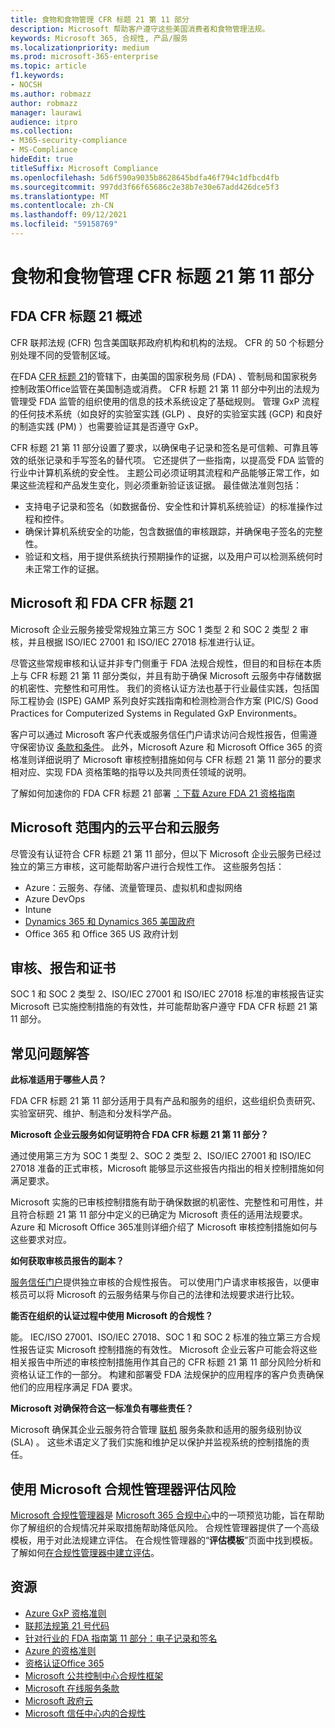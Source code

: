 ```yaml
---
title: 食物和食物管理 CFR 标题 21 第 11 部分
description: Microsoft 帮助客户遵守这些美国消费者和食物管理法规。
keywords: Microsoft 365, 合规性, 产品/服务
ms.localizationpriority: medium
ms.prod: microsoft-365-enterprise
ms.topic: article
f1.keywords:
- NOCSH
ms.author: robmazz
author: robmazz
manager: laurawi
audience: itpro
ms.collection:
- M365-security-compliance
- MS-Compliance
hideEdit: true
titleSuffix: Microsoft Compliance
ms.openlocfilehash: 5d6f590a9035b8628645bdfa46f794c1dfbcd4fb
ms.sourcegitcommit: 997dd3f66f65686c2e38b7e30e67add426dce5f3
ms.translationtype: MT
ms.contentlocale: zh-CN
ms.lasthandoff: 09/12/2021
ms.locfileid: "59158769"
---
```

# <a name="food-and-drug-administration-cfr-title-21-part-11"></a>食物和食物管理 CFR 标题 21 第 11 部分

## <a name="fda-cfr-title-21-overview"></a>FDA CFR 标题 21 概述

CFR 联邦法规 (CFR) 包含美国联邦政府机构和机构的法规。 CFR 的 50 个标题分别处理不同的受管制区域。

在FDA [CFR 标题 21](https://aka.ms/FDA-CFR)的管辖下，由美国的国家税务局 (FDA) 、管制局和国家税务控制政策Office监管在美国制造或消费。 CFR 标题 21 第 11 部分中列出的法规为管理受 FDA 监管的组织使用的信息的技术系统设定了基础规则。 管理 GxP 流程的任何技术系统（如良好的实验室实践 (GLP) 、良好的实验室实践 (GCP) 和良好的制造实践 (PM) ）也需要验证其是否遵守 GxP。

CFR 标题 21 第 11 部分设置了要求，以确保电子记录和签名是可信赖、可靠且等效的纸张记录和手写签名的替代项。 它还提供了一些指南，以提高受 FDA 监管的行业中计算机系统的安全性。 主题公司必须证明其流程和产品能够正常工作，如果这些流程和产品发生变化，则必须重新验证该证据。 最佳做法准则包括：

- 支持电子记录和签名（如数据备份、安全性和计算机系统验证）的标准操作过程和控件。
- 确保计算机系统安全的功能，包含数据值的审核跟踪，并确保电子签名的完整性。
- 验证和文档，用于提供系统执行预期操作的证据，以及用户可以检测系统何时未正常工作的证据。

## <a name="microsoft-and-fda-cfr-title-21"></a>Microsoft 和 FDA CFR 标题 21

Microsoft 企业云服务接受常规独立第三方 SOC 1 类型 2 和 SOC 2 类型 2 审核，并且根据 ISO/IEC 27001 和 ISO/IEC 27018 标准进行认证。

尽管这些常规审核和认证并非专门侧重于 FDA 法规合规性，但目的和目标在本质上与 CFR 标题 21 第 11 部分类似，并且有助于确保 Microsoft 云服务中存储数据的机密性、完整性和可用性。 我们的资格认证方法也基于行业最佳实践，包括国际工程协会 (ISPE) GAMP 系列良好实践指南和检测检测合作方案 (PIC/S) Good Practices for Computerized Systems in Regulated GxP Environments。

客户可以通过 Microsoft 客户代表或服务信任门户请求访问合规性报告，但需遵守保密协议 [条款和条件](https://aka.ms/stphelp)。 此外，Microsoft Azure 和 Microsoft Office 365 的资格准则详细说明了 Microsoft 审核控制措施如何与 CFR 标题 21 第 11 部分的要求相对应、实现 FDA 资格策略的指导以及共同责任领域的说明。

了解如何加速你的 FDA CFR 标题 21 部署 [：下载 Azure FDA 21 资格指南](https://go.microsoft.com/fwlink/p/?linkid=2086604)

## <a name="microsoft-in-scope-cloud-platforms--services"></a>Microsoft 范围内的云平台和云服务

尽管没有认证符合 CFR 标题 21 第 11 部分，但以下 Microsoft 企业云服务已经过独立的第三方审核，这可能帮助客户进行合规性工作。 这些服务包括：

- Azure：云服务、存储、流量管理员、虚拟机和虚拟网络
- Azure DevOps
- Intune
- [Dynamics 365 和 Dynamics 365 美国政府](https://aka.ms/d365-compliance-list)
- Office 365 和 Office 365 US 政府计划

## <a name="audits-reports-and-certificates"></a>审核、报告和证书

SOC 1 和 SOC 2 类型 2、ISO/IEC 27001 和 ISO/IEC 27018 标准的审核报告证实 Microsoft 已实施控制措施的有效性，并可能帮助客户遵守 FDA CFR 标题 21 第 11 部分。

## <a name="frequently-asked-questions"></a>常见问题解答

**此标准适用于哪些人员？**

FDA CFR 标题 21 第 11 部分适用于具有产品和服务的组织，这些组织负责研究、实验室研究、维护、制造和分发科学产品。

**Microsoft 企业云服务如何证明符合 FDA CFR 标题 21 第 11 部分？**

通过使用第三方为 SOC 1 类型 2、SOC 2 类型 2、ISO/IEC 27001 和 ISO/IEC 27018 准备的正式审核，Microsoft 能够显示这些报告内指出的相关控制措施如何满足要求。

Microsoft 实施的已审核控制措施有助于确保数据的机密性、完整性和可用性，并且符合标题 21 第 11 部分中定义的已确定为 Microsoft 责任的适用法规要求。 Azure 和 Microsoft Office 365准则详细介绍了 Microsoft 审核控制措施如何与这些要求对应。

**如何获取审核员报告的副本？**

[服务信任门户](https://aka.ms/stphelp)提供独立审核的合规性报告。 可以使用门户请求审核报告，以便审核员可以将 Microsoft 的云服务结果与你自己的法律和法规要求进行比较。

**能否在组织的认证过程中使用 Microsoft 的合规性？**

能。 IEC/ISO 27001、ISO/IEC 27018、SOC 1 和 SOC 2 标准的独立第三方合规性报告证实 Microsoft 控制措施的有效性。 Microsoft 企业云客户可能会将这些相关报告中所述的审核控制措施用作其自己的 CFR 标题 21 第 11 部分风险分析和资格认证工作的一部分。 构建和部署受 FDA 法规保护的应用程序的客户负责确保他们的应用程序满足 FDA 要求。

**Microsoft 对确保符合这一标准负有哪些责任？**

Microsoft 确保其企业云服务符合管理 [联机](https://www.microsoftvolumelicensing.com/DocumentSearch.aspx?Mode=3&DocumentTypeId=31) 服务条款和适用的服务级别协议 (SLA) 。 这些术语定义了我们实施和维护足以保护并监视系统的控制措施的责任。

## <a name="use-microsoft-compliance-manager-to-assess-your-risk"></a>使用 Microsoft 合规性管理器评估风险

[Microsoft 合规性管理器](/microsoft-365/compliance/compliance-manager)是 [Microsoft 365 合规中心](/microsoft-365/compliance/microsoft-365-compliance-center)中的一项预览功能，旨在帮助你了解组织的合规情况并采取措施帮助降低风险。 合规性管理器提供了一个高级模板，用于对此法规建立评估。 在合规性管理器的“**评估模板**”页面中找到模板。 了解如何[在合规性管理器中建立评估](/microsoft-365/compliance/compliance-manager-assessments)。

## <a name="resources"></a>资源

- [Azure GxP 资格准则](https://aka.ms/gxpcompliance)
- [联邦法规第 21 号代码](https://aka.ms/FDA-CFR)
- [针对行业的 FDA 指南第 11 部分：电子记录和签名](https://www.fda.gov/RegulatoryInformation/Guidances/ucm125067.htm)
- [Azure 的资格准则](https://aka.ms/azurefda21cfrpart11qualguide)
- [资格认证Office 365](https://aka.ms/o365-qualification-guideline)
- [Microsoft 公共控制中心合规性框架](https://www.microsoft.com/trust-center/compliance/compliance-overview)
- [Microsoft 在线服务条款](https://aka.ms/Online-Services-Terms)
- [Microsoft 政府云](https://aka.ms/govt-cloud)
- [Microsoft 信任中心内的合规性](https://www.microsoft.com/trust-center/compliance/compliance-overview)
